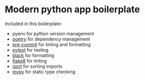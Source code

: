 # Modern python app boilerplate

Included in this boilerplate:

 - pyenv for python version management
 - [poetry](https://python-poetry.org/) for dependency management
 - [pre-commit](https://pre-commit.com/) for linting and formatting
 - [pytest](https://docs.pytest.org/en/stable/) for testing
 - [black]() for formatting
 - [flake8]() for linting
 - [isort]() for sorting imports
 - [mypy]() for static type checking
